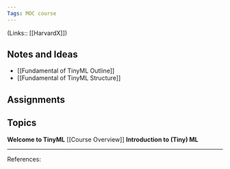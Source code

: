 ```yaml
---
Tags: MOC course
---
```

(Links:: [[HarvardX]])
## Notes and Ideas
- [[Fundamental of TinyML Outline]]
- [[Fundamental of TinyML Structure]]
## Assignments
## Topics
**Welcome to TinyML**
[[Course Overview]]
**Introduction to (Tiny) ML**
___
References:
